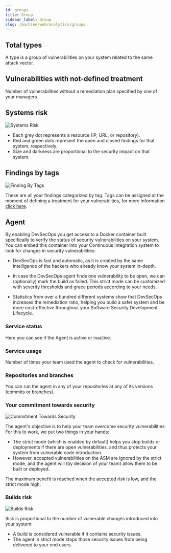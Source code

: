 ```yaml
---
id: groups
title: Group
sidebar_label: Group
slug: /machine/web/analytics/groups
---
```


## Total types

A type is
a group of vulnerabilities
on your system
related to
the same attack vector.

## Vulnerabilities with not-defined treatment

Number of vulnerabilities
without a remediation plan
specified by
one of your managers.

## Systems risk

![Systems Risk](https://res.cloudinary.com/fluid-attacks/image/upload/v1623443231/docs/web/analytics/groups/systems_risk_h1dmre.png)

- Each grey dot
  represents a resource
  (IP, URL, or repository).
- Red and green dots
  represent the open and closed findings
  for that system,
  respectively.
- Size and darkness
  are proportional
  to the security impact
  on that system.

## Findings by tags

![Finding By Tags](https://res.cloudinary.com/fluid-attacks/image/upload/v1623443232/docs/web/analytics/groups/findings_by_tags_jzu4nw.png)

These are
all your findings
categorized by tag.
Tags can be assigned
at the moment
of defining a treatment
for your vulnerabiities,
for more information
[click here](/machine/web/vulnerabilities/management/treatments/).

## Agent

By enabling DevSecOps you get access to a
Docker container built specifically to
verify the status of security vulnerabilities
on your system.
You can embed this container into your Continuous
Integration system to look for changes in
security vulnerabilities:

- DevSecOps is fast and automatic, as it is
  created by the same intelligence of the hackers
  who already know your system in-depth.

- In case the DevSecOps agent finds one vulnerability
  to be open, we can (optionally) mark the build as failed.
  This strict mode can be customized with severity
  thresholds and grace periods according to your needs.

- Statistics from over a hundred different systems
  show that DevSecOps increases the remediation ratio,
  helping you build a safer system and be more
  cost-effective throughout your Software Security
  Development Lifecycle.

### Service status

Here you can see
if the Agent is
active or inactive.

### Service usage

Number of times
your team used the agent
to check for vulnerabilities.

### Repositories and branches

You can run the agent
in any of your repositories
at any of its versions
(commits or branches).

### Your commitment towards security

![Commitment Towards Security](https://res.cloudinary.com/fluid-attacks/image/upload/v1623443231/docs/web/analytics/groups/commitment_towards_security_uszasj.png)

The agent's objective
is to help your team
overcome security vulnerabilities.
For this to work,
we put two things in your hands:

- The strict mode
  (which is enabled by default)
  helps you stop builds
  or deployments
  if there are open vulnerabilities,
  and thus protects your system
  from vulnerable code introduction.
- However,
  accepted vulnerabilities on the ASM
  are ignored by the strict mode,
  and the agent will
  (by decision of your team)
  allow them to be built
  or deployed.

The maximum benefit is reached
when the accepted risk is low,
and the strict mode high.

### Builds risk

![Builds Risk](https://res.cloudinary.com/fluid-attacks/image/upload/v1623443231/docs/web/analytics/groups/builds_risk_grz5vi.png)

Risk is proportional
to the number of vulnerable changes
introduced into your system:

- A build is considered vulnerable
  if it contains security issues.
- The agent in strict mode
  stops those security issues
  from being delivered
  to your end users.
